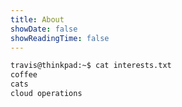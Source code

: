 ```yaml
---
title: About
showDate: false
showReadingTime: false
---
```


``` bash
travis@thinkpad:~$ cat interests.txt
coffee
cats
cloud operations
```